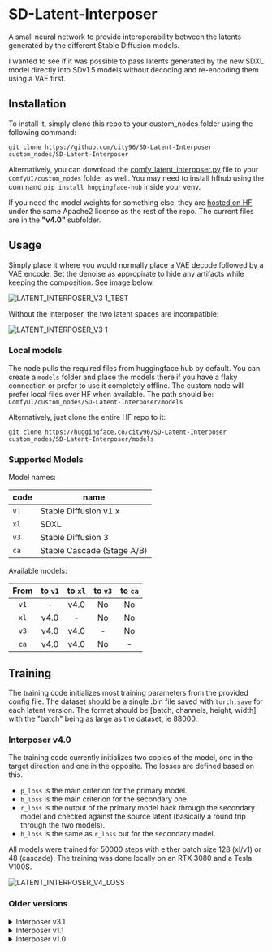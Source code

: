 # SD-Latent-Interposer
A small neural network to provide interoperability between the latents generated by the different Stable Diffusion models.

I wanted to see if it was possible to pass latents generated by the new SDXL model directly into SDv1.5 models without decoding and re-encoding them using a VAE first.

## Installation
To install it, simply clone this repo to your custom_nodes folder using the following command:
```
git clone https://github.com/city96/SD-Latent-Interposer custom_nodes/SD-Latent-Interposer
```

Alternatively, you can download the [comfy_latent_interposer.py](https://github.com/city96/SD-Latent-Interposer/raw/main/comfy_latent_interposer.py) file to your `ComfyUI/custom_nodes` folder as well. You may need to install hfhub using the command `pip install huggingface-hub` inside your venv.

If you need the model weights for something else, they are [hosted on HF](https://huggingface.co/city96/SD-Latent-Interposer/tree/main) under the same Apache2 license as the rest of the repo. The current files are in the **"v4.0"** subfolder.

## Usage
Simply place it where you would normally place a VAE decode followed by a VAE encode. Set the denoise as appropirate to hide any artifacts while keeping the composition. See image below.

![LATENT_INTERPOSER_V3 1_TEST](https://github.com/city96/SD-Latent-Interposer/assets/125218114/849574b4-2565-4090-85d3-ae63ab425ee2)

Without the interposer, the two latent spaces are incompatible:

![LATENT_INTERPOSER_V3 1](https://github.com/city96/SD-Latent-Interposer/assets/125218114/13e2c01f-580e-4ecb-af1f-b6b21699127b)

### Local models
The node pulls the required files from huggingface hub by default. You can create a `models` folder and place the models there if you have a flaky connection or prefer to use it completely offline. The custom node will prefer local files over HF when available. The path should be: `ComfyUI/custom_nodes/SD-Latent-Interposer/models`

Alternatively, just clone the entire HF repo to it:
```
git clone https://huggingface.co/city96/SD-Latent-Interposer custom_nodes/SD-Latent-Interposer/models
```

### Supported Models

Model names:

| code | name                       |
| ---- | -------------------------- |
| `v1` | Stable Diffusion v1.x      |
| `xl` | SDXL                       |
| `v3` | Stable Diffusion 3         |
| `ca` | Stable Cascade (Stage A/B) |

Available models:

| From | to `v1` | to `xl` | to `v3` | to `ca` |
|:----:|:-------:|:-------:|:-------:|:-------:|
| `v1` |    -    |  v4.0   |    No   |    No   |
| `xl` |  v4.0   |    -    |    No   |    No   |
| `v3` |  v4.0   |  v4.0   |    -    |    No   |
| `ca` |  v4.0   |  v4.0   |    No   |    -    |

## Training

The training code initializes most training parameters from the provided config file. The dataset should be a single .bin file saved with `torch.save` for each latent version. The format should be [batch, channels, height, width] with the "batch" being as large as the dataset, ie 88000.

### Interposer v4.0

The training code currently initializes two copies of the model, one in the target direction and one in the opposite. The losses are defined based on this.

- `p_loss` is the main criterion for the primary model.
- `b_loss` is the main criterion for the secondary one.
- `r_loss` is the output of the primary model back through the secondary model and checked against the source latent (basically a round trip through the two models).
- `h_loss` is the same as `r_loss` but for the secondary model.

All models were trained for 50000 steps with either batch size 128 (xl/v1) or 48 (cascade). 
The training was done locally on an RTX 3080 and a Tesla V100S.

![LATENT_INTERPOSER_V4_LOSS](https://github.com/city96/SD-Latent-Interposer/assets/125218114/3a0d8920-ed48-42f0-96c9-897263525efb)

### Older versions

<details><summary>Interposer v3.1</summary>

### Interposer v3.1

This is basically a complete rewrite. Replaced the mediocre bunch of conv2d layers with something that looks more like a proper neural network. No VGG loss because I still don't have a better GPU.

Training was done on combined Flickr2K + DIV2K, with each image being processed into 6 1024x1024 segments. Padded with some of my random images for a total of 22,000 source images in the dataset.

I think I got rid of most of the XL artifacts, but the color/hue/saturation shift issues are still there. I actually saved the optimizer state this time so I might be able to do 100K steps with visual loss on my P40s. Hopefully they won't burn up.

v3.0 was 500k steps at a constant LR of 1e-4, v3.1 was 1M steps using a CosineAnnealingLR to drop the learning rate towards the end. Both used AdamW.

![INTERPOSER_V3 1](https://github.com/city96/SD-Latent-Interposer/assets/125218114/daff0ae2-4739-4cef-ba54-ac1d156d3388)

</details>

<details><summary>Interposer v1.1</summary>

### Interposer v1.1
This is the second release using the "spaceship" architecture. It was trained on the Flickr2K dataset and was continued from the v1.0 checkpoint.
Overall, it seems to perform a lot better, especially for real life photos. I also investigated the odd v1->xl artifacts but in the end it seems [inherent to the VAE decoder stage.](https://github.com/comfyanonymous/ComfyUI/issues/1116)

![loss](https://github.com/city96/SD-Latent-Interposer/assets/125218114/e890420f-cebd-4f88-b243-62560b8384e5)

</details>


<details><summary>Interposer v1.0</summary>

### Interposer v1.0 
Not sure why the training loss is so different, it might be due to the """highly curated""" dataset of 1000 random images from my Downloads folder that I used to train it.

I probably should've just grabbed LAION.

I also trained a v1-to-v2 mode, before realizing v1 and v2 shared the same latent space. Oh well.

![loss](https://github.com/city96/SD-Latent-Interposer/assets/125218114/f92c399b-a823-4521-b09b-8bdc3795f1ea)
  
![xl-to-v1_interposer](https://github.com/city96/SD-Latent-Interposer/assets/125218114/0d963bc5-570f-4ebe-95db-16e261f05e48)
  
</details>

</details>
